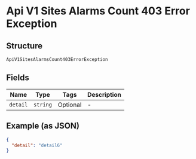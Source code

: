 
# Api V1 Sites Alarms Count 403 Error Exception

## Structure

`ApiV1SitesAlarmsCount403ErrorException`

## Fields

| Name | Type | Tags | Description |
|  --- | --- | --- | --- |
| `detail` | `string` | Optional | - |

## Example (as JSON)

```json
{
  "detail": "detail6"
}
```

